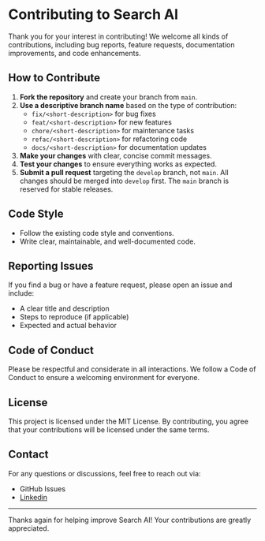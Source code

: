 # Contributing to Search AI
Thank you for your interest in contributing! We welcome all kinds of contributions, including bug reports, feature requests, documentation improvements, and code enhancements.

## How to Contribute

1. **Fork the repository** and create your branch from `main`.
2. **Use a descriptive branch name** based on the type of contribution:
   - `fix/<short-description>` for bug fixes
   - `feat/<short-description>` for new features
   - `chore/<short-description>` for maintenance tasks
   - `refac/<short-description>` for refactoring code
   - `docs/<short-description>` for documentation updates
3. **Make your changes** with clear, concise commit messages.
4. **Test your changes** to ensure everything works as expected.
5. **Submit a pull request** targeting the `develop` branch, not `main`. All changes should be merged into `develop` first. The `main` branch is reserved for stable releases.


## Code Style

- Follow the existing code style and conventions.
- Write clear, maintainable, and well-documented code.

## Reporting Issues

If you find a bug or have a feature request, please open an issue and include:
- A clear title and description
- Steps to reproduce (if applicable)
- Expected and actual behavior

## Code of Conduct

Please be respectful and considerate in all interactions. We follow a Code of Conduct to ensure a welcoming environment for everyone.

## License
This project is licensed under the MIT License. By contributing, you agree that your contributions will be licensed under the same terms.

## Contact
For any questions or discussions, feel free to reach out via:
- GitHub Issues
- [Linkedin](https://www.linkedin.com/in/maniprasad-kadlaskar-81368b1b5)

---

Thanks again for helping improve Search AI! Your contributions are greatly appreciated.